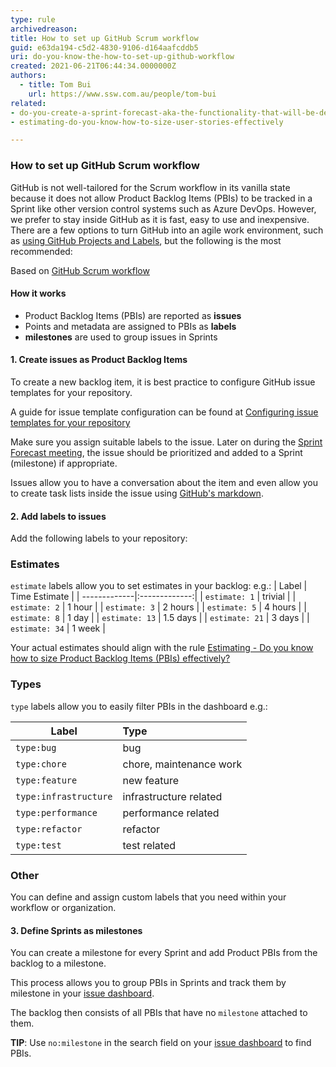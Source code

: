 ```yaml
---
type: rule
archivedreason:
title: How to set up GitHub Scrum workflow
guid: e63da194-c5d2-4830-9106-d164aafcddb5
uri: do-you-know-the-how-to-set-up-github-workflow
created: 2021-06-21T06:44:34.0000000Z
authors:
  - title: Tom Bui
    url: https://www.ssw.com.au/people/tom-bui
related:
- do-you-create-a-sprint-forecast-aka-the-functionality-that-will-be-developed-during-the-sprint
- estimating-do-you-know-how-to-size-user-stories-effectively

---
```

### How to set up GitHub Scrum workflow

GitHub is not well-tailored for the Scrum workflow in its vanilla state because it does not allow Product Backlog Items (PBIs) to be tracked in a Sprint like other version control systems such as Azure DevOps. However, we prefer to stay inside GitHub as it is fast, easy to use and inexpensive. There are a few options to turn GitHub into an agile work environment, such as [using GitHub Projects and Labels](https://unito.io/blog/github-projects-agile/), but the following is the most recommended:

<!--endintro-->

Based on [GitHub Scrum workflow](https://github.com/jvandemo/github-scrum-workflow)

#### How it works

- Product Backlog Items (PBIs) are reported as **issues**
- Points and metadata are assigned to PBIs as **labels**
- **milestones** are used to group issues in Sprints

#### 1. Create issues as Product Backlog Items

To create a new backlog item, it is best practice to configure GitHub issue templates for your repository. 

A guide for issue template configuration can be found at [Configuring issue templates for your repository](https://docs.github.com/en/communities/using-templates-to-encourage-useful-issues-and-pull-requests/configuring-issue-templates-for-your-repository)

Make sure you assign suitable labels to the issue. Later on during the [Sprint Forecast meeting](https://www.ssw.com.au/rules/do-you-create-a-sprint-forecast-aka-the-functionality-that-will-be-developed-during-the-sprint), the issue should be prioritized and added to a Sprint (milestone) if appropriate.

Issues allow you to have a conversation about the item and even allow you to create task lists inside the issue using [GitHub's markdown](https://guides.github.com/features/mastering-markdown/).

#### 2. Add labels to issues

Add the following labels to your repository:

### Estimates

`estimate` labels allow you to set estimates in your backlog:
e.g.:
| Label        | Time Estimate |
| -------------|:-------------:|
| `estimate: 1` | trivial |
| `estimate: 2` | 1 hour |
| `estimate: 3` | 2 hours |
| `estimate: 5` | 4 hours |
| `estimate: 8` | 1 day |
| `estimate: 13` | 1.5 days |
| `estimate: 21` | 3 days |
| `estimate: 34` | 1 week |

Your actual estimates should align with the rule [Estimating - Do you know how to size Product Backlog Items (PBIs) effectively?](https://www.ssw.com.au/rules/estimating-do-you-know-how-to-size-user-stories-effectively)

### Types

`type` labels allow you to easily filter PBIs in the dashboard e.g.:

| Label | Type |
| ------| :----|
| `type:bug`| bug |
| `type:chore`| chore, maintenance work |
| `type:feature`| new feature |
| `type:infrastructure` | infrastructure related |
| `type:performance` | performance related |
| `type:refactor` | refactor |
| `type:test` | test related |

### Other

You can define and assign custom labels that you need within your workflow or organization.

#### 3. Define Sprints as milestones

You can create a milestone for every Sprint and add Product PBIs from the backlog to a milestone.

This process allows you to group PBIs in Sprints and track them by milestone in your [issue dashboard](https://github.com/issues).

The backlog then consists of all PBIs that have no `milestone` attached to them.

**TIP**: Use `no:milestone` in the search field on your [issue dashboard](https://github.com/issues) to find PBIs.

